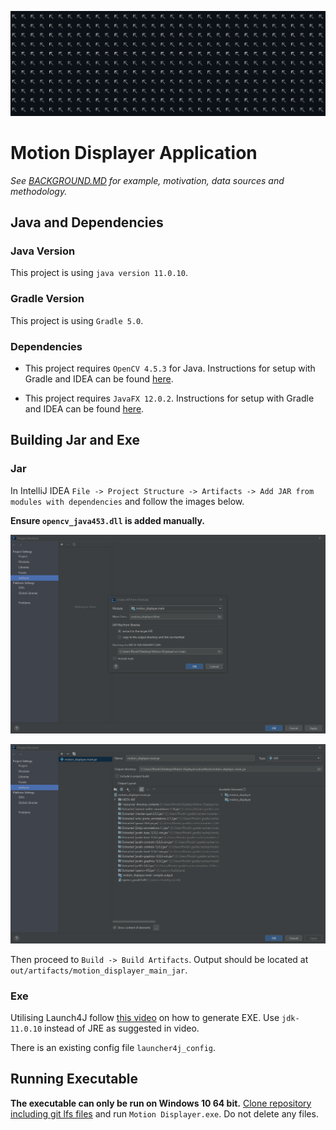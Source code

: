 ![Banner Image](documentation_sources/banner.png)

# Motion Displayer Application

*See [BACKGROUND.MD](BACKGROUND.md) for example, motivation, data sources and methodology.*

## Java and Dependencies

### Java Version

This project is using `java version 11.0.10`.

### Gradle Version

This project is using `Gradle 5.0`.

### Dependencies

* This project requires `OpenCV 4.5.3` for Java. Instructions for setup with Gradle and IDEA can be found [here](https://www.pisciottablog.com/2021/03/02/use-opencv-in-a-gradle-project-using-intellij-idea-community-edition-for-java-in-windows-10/).

* This project requires `JavaFX 12.0.2`. Instructions for setup with Gradle and IDEA can be found [here](https://openjfx.io/openjfx-docs/#gradle).

## Building Jar and Exe

### Jar

In IntelliJ IDEA `File -> Project Structure -> Artifacts -> Add JAR from modules with dependencies` and follow the images below.

**Ensure `opencv_java453.dll` is added manually.**

![Jar Instructions 1](documentation_sources/jar_instructions_1.png)

![Jar Instructions 2](documentation_sources/jar_instructions_2.png)

Then proceed to `Build -> Build Artifacts`. Output should be located at `out/artifacts/motion_displayer_main_jar`.

### Exe

Utilising Launch4J follow [this video](https://www.youtube.com/watch?v=h68WlAn_Vfg) on how to generate EXE. Use `jdk-11.0.10` instead of JRE as suggested in video.

There is an existing config file `launcher4j_config`.

## Running Executable

**The executable can only be run on Windows 10 64 bit.** [Clone repository including git lfs files](JRE_DOWNLOAD.md) and run `Motion Displayer.exe`. Do not delete any files.
